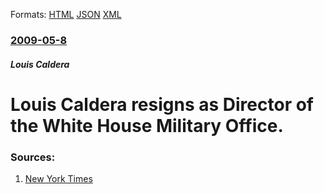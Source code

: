 
Formats: [HTML](/news/2009/05/8/louis-caldera-resigns-as-director-of-the-white-house-military-office.html)  [JSON](/news/2009/05/8/louis-caldera-resigns-as-director-of-the-white-house-military-office.json)  [XML](/news/2009/05/8/louis-caldera-resigns-as-director-of-the-white-house-military-office.xml)  

### [2009-05-8](/news/2009/05/8/index.md)

##### Louis Caldera
#  Louis Caldera resigns as Director of the White House Military Office. 




### Sources:

1. [New York Times](http://thecaucus.blogs.nytimes.com/2009/05/08/after-air-force-one-flyover-military-office-director-resigns/?hp)
